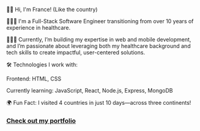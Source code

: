 👋🏾 Hi, I'm France! (Like the country)

👩🏾‍💻 I'm a Full-Stack Software Engineer transitioning from over 10 years of experience in healthcare. 

👩🏾‍⚕️ Currently, I’m building my expertise in web and mobile development, and I’m passionate about leveraging both my healthcare background and tech skills to create impactful, user-centered solutions.

🛠️ Technologies I work with:

Frontend: HTML, CSS

Currently learning: JavaScript, React, Node.js, Express, MongoDB

🌍 Fun Fact: I visited 4 countries in just 10 days—across three continents!

### [Check out my portfolio](https://codehelpher.netlify.app/)
